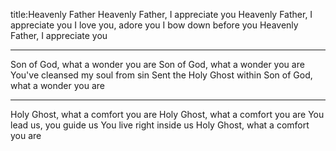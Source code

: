 title:Heavenly Father
Heavenly Father, I appreciate you Heavenly Father, I appreciate you I love you, adore you
I bow down before you
Heavenly Father, I appreciate you

---
Son of God, what a wonder you are Son of God, what a wonder you are You've cleansed my soul from sin Sent the Holy Ghost within
Son of God, what a wonder you are

---
Holy Ghost, what a comfort you are Holy Ghost, what a comfort you are You lead us, you guide us
You live right inside us
Holy Ghost, what a comfort you are